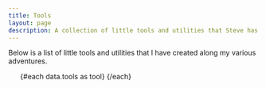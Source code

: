 ```yaml
---
title: Tools
layout: page
description: A collection of little tools and utilities that Steve has made along the way.
---
```


<script>
	import Card from '$lib/components/card.svelte';

	export let data;
</script>

Below is a list of little tools and utilities that I have created along my various adventures.

<ul class="grid gap-10 sm:grid-cols-2 lg:grid-cols-3 not-prose">
	{#each data.tools as tool}
		<Card title={tool.title} description={tool.description} url={tool.href} as="li" />
	{/each}
</ul>
